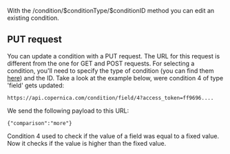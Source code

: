 With the /condition/\$conditionType/\$conditionID method you can edit an
existing condition.

PUT request
-----------

You can update a condition with a PUT request. The URL for this request
is different from the one for GET and POST requests. For selecting a
condition, you'll need to specify the type of condition (you can find
them [here]()) and the ID. Take a look at the example below, were
condition 4 of type 'field' gets updated:

~~~~ {.language-javascript}
https://api.copernica.com/condition/field/4?access_token=ff9696....
~~~~

We send the following payload to this URL:

~~~~ {.language-javascript}
{"comparison":"more"}
~~~~

Condition 4 used to check if the value of a field was equal to a fixed
value. Now it checks if the value is higher than the fixed value.
